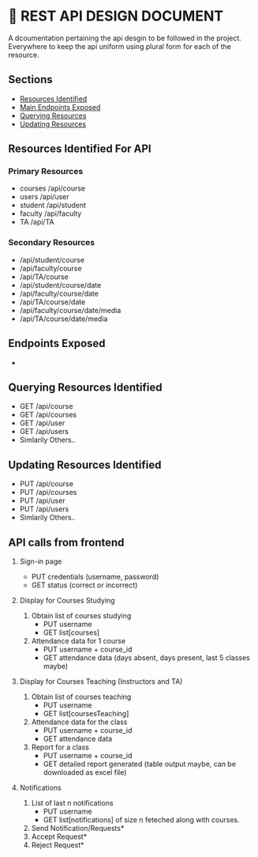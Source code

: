# :scroll: REST API DESIGN DOCUMENT
A dcoumentation pertaining the api desgin to be followed in the project.
Everywhere to keep the api uniform using plural form for each of the resource.

## Sections
- [Resources Identified](#Resources-Identified-For-API) 
- [Main Endpoints Exposed](#Endpoints-Exposed)
- [Querying Resources](#Querying-Resources-Identified )
- [Updating Resources](#Updating-Resources-Identified)

## Resources Identified For API
### Primary Resources
- courses  /api/course
- users  /api/user
- student  /api/student
- faculty  /api/faculty
- TA  /api/TA

### Secondary Resources
- /api/student/course
- /api/faculty/course
- /api/TA/course
- /api/student/course/date
- /api/faculty/course/date
- /api/TA/course/date
- /api/faculty/course/date/media
- /api/TA/course/date/media

## Endpoints Exposed
- 

## Querying Resources Identified 
- GET /api/course
- GET /api/courses
- GET /api/user
- GET /api/users
- Simlarily Others..

## Updating Resources Identified
- PUT /api/course
- PUT /api/courses
- PUT /api/user
- PUT /api/users
- Simlarily Others..


## API calls from frontend
1. Sign-in page
    - PUT credentials (username, password)
    - GET status (correct or incorrect)

2. Display for Courses Studying
    1. Obtain list of courses studying
        - PUT username
        - GET list[courses]
    2. Attendance data for 1 course
        - PUT username + course_id
        - GET attendance data (days absent, days present, last 5 classes maybe)

3. Display for Courses Teaching (Instructors and TA)
    1. Obtain list of courses teaching
        - PUT username
        - GET list[coursesTeaching]
    2. Attendance data for the class
        - PUT username + course_id
        - GET attendance data
    3. Report for a class
        - PUT username + course_id
        - GET detailed report generated (table output maybe, can be downloaded as excel file)

4. Notifications
    1. List of last n notifications
        - PUT username
        - GET list[notifications] of size n feteched along with courses.
    2. Send Notification/Requests*
    3. Accept Request*
    4. Reject Request*
